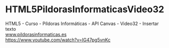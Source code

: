 # HTML5PildorasInformaticasVideo32
HTML5 - Curso - Píldoras Informáticas - API Canvas - Video32 - Insertar texto
<br />
www.pildorasinformaticas.es
<br />
https://www.youtube.com/watch?v=IG47pg5vnKc
<br />
